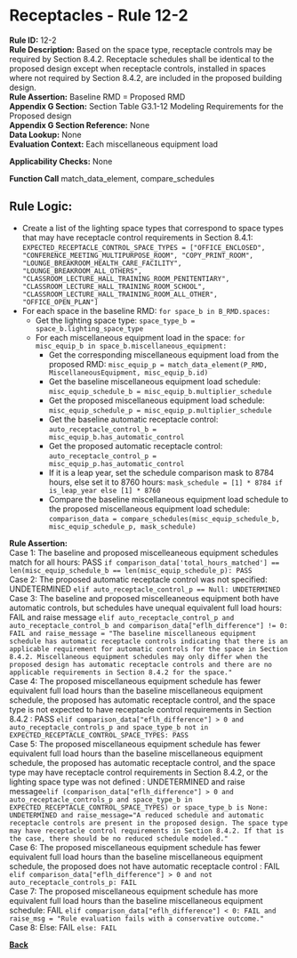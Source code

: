 # Receptacles - Rule 12-2
**Rule ID:** 12-2  
**Rule Description:** Based on the space type, receptacle controls may be required by Section 8.4.2. Receptacle schedules shall be identical to the proposed design except when receptacle controls, installed in spaces where not required by Section 8.4.2, are included in the proposed building design.  
**Rule Assertion:** Baseline RMD = Proposed RMD  
**Appendix G Section:** Section Table G3.1-12 Modeling Requirements for the Proposed design  
**Appendix G Section Reference:** None  
**Data Lookup:** None  
**Evaluation Context:** Each miscellaneous equipment load

**Applicability Checks:** None

**Function Call**
match_data_element, compare_schedules


## Rule Logic:  
- Create a list of the lighting space types that correspond to space types that may have receptacle control requirements in Section 8.4.1: `EXPECTED_RECEPTACLE_CONTROL_SPACE_TYPES = ["OFFICE_ENCLOSED", "CONFERENCE_MEETING_MULTIPURPOSE_ROOM", "COPY_PRINT_ROOM", "LOUNGE_BREAKROOM_HEALTH_CARE_FACILITY", "LOUNGE_BREAKROOM_ALL_OTHERS", "CLASSROOM_LECTURE_HALL_TRAINING_ROOM_PENITENTIARY", "CLASSROOM_LECTURE_HALL_TRAINING_ROOM_SCHOOL", "CLASSROOM_LECTURE_HALL_TRAINING_ROOM_ALL_OTHER", "OFFICE_OPEN_PLAN"]`  
- For each space in the baseline RMD: `for space_b in B_RMD.spaces:`  
  - Get the lighting space type: `space_type_b = space_b.lighting_space_type`
  - For each miscellaneous equipment load in the space: `for misc_equip_b in space_b.miscellaneous_equipment:`
    - Get the corresponding miscellaneous equipment load from the proposed RMD: `misc_equip_p = match_data_element(P_RMD, MiscellaneousEquipment, misc_equip_b.id)`
    - Get the baseline miscellaneous equipment load schedule: `misc_equip_schedule_b = misc_equip_b.multiplier_schedule`
    - Get the proposed miscellaneous equipment load schedule: `misc_equip_schedule_p = misc_equip_p.multiplier_schedule`
    - Get the baseline automatic receptacle control: `auto_receptacle_control_b = misc_equip_b.has_automatic_control`
    - Get the proposed automatic receptacle control: `auto_receptacle_control_p = misc_equip_p.has_automatic_control`
    - If it is a leap year, set the schedule comparison mask to 8784 hours, else set it to 8760 hours: `mask_schedule = [1] * 8784 if is_leap_year else [1] * 8760`
    - Compare the baseline miscellaneous equipment load schedule to the proposed miscellaneous equipment load schedule: `comparison_data = compare_schedules(misc_equip_schedule_b, misc_equip_schedule_p, mask_schedule)`
    
**Rule Assertion:**  
Case 1: The baseline and proposed miscelleaneous equipment schedules match for all hours: PASS `if comparison_data['total_hours_matched'] == len(misc_equip_schedule_b == len(misc_equip_schedule_p): PASS`  
Case 2: The proposed automatic receptacle control was not specified: UNDETERMINED `elif auto_receptacle_control_p == Null: UNDETERMINED`  
Case 3: The baseline and proposed miscelleaneous equipment both have automatic controls, but schedules have unequal equivalent full load hours: FAIL and raise message `elif auto_receptacle_control_p and auto_receptacle_control_b and comparison_data["eflh_difference"] != 0: FAIL and raise_message = "The baseline miscellaneous equipment schedule has automatic receptacle controls indicating that there is an applicable requirement for automatic controls for the space in Section 8.4.2. Miscellaneous equipment schedules may only differ when the proposed design has automatic receptacle controls and there are no applicable requirements in Section 8.4.2 for the space."`  
Case 4: The proposed miscellaneous equipment schedule has fewer equivalent full load hours than the baseline miscellaneous equipment schedule, the proposed has automatic receptacle control, and the space type is not expected to have receptacle control requirements in Section 8.4.2 : PASS `elif comparison_data["eflh_difference"] > 0 and auto_receptacle_controls_p and space_type_b not in EXPECTED_RECEPTACLE_CONTROL_SPACE_TYPES: PASS`  
Case 5: The proposed miscellaneous equipment schedule has fewer equivalent full load hours than the baseline miscellaneous equipment schedule, the proposed has automatic receptacle control, and the space type may have receptacle control requirements in Section 8.4.2, or the lighting space type was not defined : UNDETERMINED and raise message`elif (comparison_data["eflh_difference"] > 0 and auto_receptacle_controls_p and space_type_b in EXPECTED_RECEPTACLE_CONTROL_SPACE_TYPES) or space_type_b is None: UNDETERMINED and raise_message="A reduced schedule and automatic receptacle controls are present in the proposed design. The space type may have receptacle control requirements in Section 8.4.2. If that is the case, there should be no reduced schedule modeled."`  
Case 6: The proposed miscellaneous equipment schedule has fewer equivalent full load hours than the baseline miscellaneous equipment schedule, the proposed does not have automatic receptacle control : FAIL `elif comparison_data["eflh_difference"] > 0 and not auto_receptacle_controls_p: FAIL`  
Case 7: The proposed miscellaneous equipment schedule has more equivalent full load hours than the baseline miscellaneous equipment schedule: FAIL `elif comparison_data["eflh_difference"] < 0: FAIL and raise_msg = "Rule evaluation fails with a conservative outcome."`  
Case 8: Else: FAIL `else: FAIL`  


**[Back](../_toc.md)**
